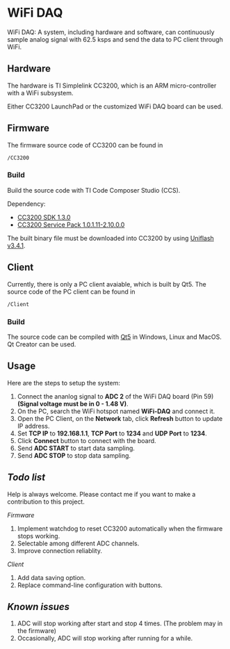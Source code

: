 # WiFi DAQ

WiFi DAQ: A system, including hardware and software, can continuously sample analog signal with 62.5 ksps and send the data to PC client through WiFi.

## Hardware

The hardware is TI Simplelink CC3200, which is an ARM micro-controller with a WiFi subsystem.

Either CC3200 LaunchPad or the customized WiFi DAQ board can be used.

## Firmware

The firmware source code of CC3200 can be found in

```
/CC3200
```

### Build

Build the source code with TI Code Composer Studio (CCS).

Dependency:

* [CC3200 SDK 1.3.0](http://www.ti.com/tool/CC3200SDK)
* [CC3200 Service Pack 1.0.1.11-2.10.0.0](http://www.ti.com/tool/CC3200SDK)

The built binary file must be downloaded into CC3200 by using [Uniflash v3.4.1](http://www.ti.com/tool/UNIFLASH).

## Client

Currently, there is only a PC client avaiable, which is built by Qt5.
The source code of the PC client can be found in

```
/Client
```

### Build

The source code can be compiled with [Qt5](https://www.qt.io/) in Windows, Linux and MacOS. Qt Creator can be used.

## Usage

Here are the steps to setup the system:

1. Connect the ananlog signal to **ADC 2** of the WiFi DAQ board (Pin 59) **(Signal voltage must be in 0 - 1.48 V)**.
2. On the PC, search the WiFi hotspot named **WiFi-DAQ** and connect it.
3. Open the PC Client, on the **Network** tab, click **Refresh** button to update IP address.
4. Set **TCP IP** to **192.168.1.1**, **TCP Port** to **1234** and **UDP Port** to **1234**.
5. Click **Connect** button to connect with the board.
6. Send **ADC START** to start data sampling.
7. Send **ADC STOP** to stop data sampling. 

## *Todo list*

Help is always welcome. Please contact me if you want to make a contribution to this project.

*Firmware*

1. Implement watchdog to reset CC3200 automatically when the firmware stops working.
2. Selectable among different ADC channels.
3. Improve connection reliablity.

*Client*

1. Add data saving option.
2. Replace command-line configuration with buttons.

## *Known issues*

1. ADC will stop working after start and stop 4 times. (The problem may in the firmware)
2. Occasionally, ADC will stop working after running for a while.


